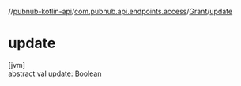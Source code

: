 //[pubnub-kotlin-api](../../../index.md)/[com.pubnub.api.endpoints.access](../index.md)/[Grant](index.md)/[update](update.md)

# update

[jvm]\
abstract val [update](update.md): [Boolean](https://kotlinlang.org/api/core/kotlin-stdlib/kotlin/-boolean/index.html)
